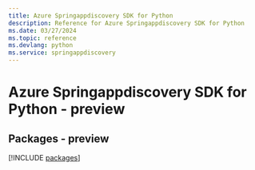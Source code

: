 ```yaml
---
title: Azure Springappdiscovery SDK for Python
description: Reference for Azure Springappdiscovery SDK for Python
ms.date: 03/27/2024
ms.topic: reference
ms.devlang: python
ms.service: springappdiscovery
---
```

# Azure Springappdiscovery SDK for Python - preview
## Packages - preview
[!INCLUDE [packages](springappdiscovery-index.md)]